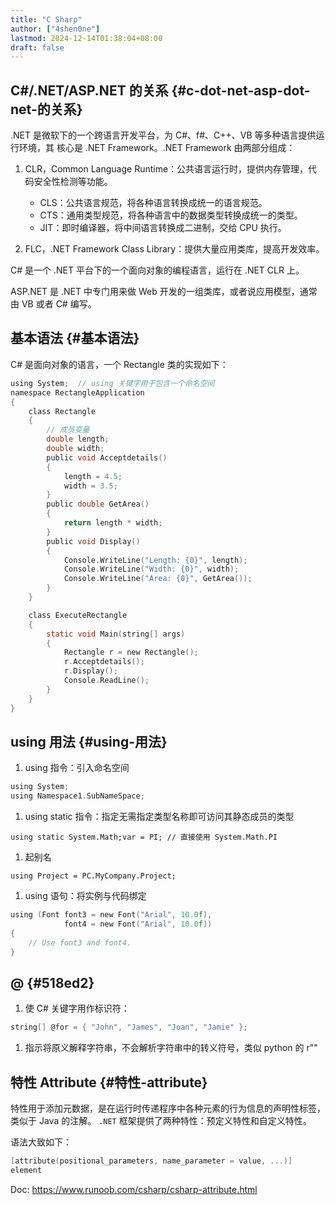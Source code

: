 ```yaml
---
title: "C Sharp"
author: ["4shen0ne"]
lastmod: 2024-12-14T01:38:04+08:00
draft: false
---
```


## C#/.NET/ASP.NET 的关系 {#c-dot-net-asp-dot-net-的关系}

.NET 是微软下的一个跨语言开发平台，为 C#、f#、C++、VB 等多种语言提供运行环境，其
核心是 .NET Framework。.NET Framework 由两部分组成：

1.  CLR，Common Language Runtime：公共语言运行时，提供内存管理，代码安全性检测等功能。
    -   CLS：公共语言规范，将各种语言转换成统一的语言规范。
    -   CTS：通用类型规范，将各种语言中的数据类型转换成统一的类型。
    -   JIT：即时编译器，将中间语言转换成二进制，交给 CPU 执行。

2.  FLC，.NET Framework Class Library：提供大量应用类库，提高开发效率。

C# 是一个 .NET 平台下的一个面向对象的编程语言，运行在 .NET CLR 上。

ASP.NET 是 .NET 中专门用来做 Web 开发的一组类库，或者说应用模型，通常由 VB 或者
C# 编写。


## 基本语法 {#基本语法}

C# 是面向对象的语言，一个 Rectangle 类的实现如下：

```c
using System;  // using 关键字用于包含一个命名空间
namespace RectangleApplication
{
    class Rectangle
    {
        // 成员变量
        double length;
        double width;
        public void Acceptdetails()
        {
            length = 4.5;
            width = 3.5;
        }
        public double GetArea()
        {
            return length * width;
        }
        public void Display()
        {
            Console.WriteLine("Length: {0}", length);
            Console.WriteLine("Width: {0}", width);
            Console.WriteLine("Area: {0}", GetArea());
        }
    }

    class ExecuteRectangle
    {
        static void Main(string[] args)
        {
            Rectangle r = new Rectangle();
            r.Acceptdetails();
            r.Display();
            Console.ReadLine();
        }
    }
}
```


## using 用法 {#using-用法}

1.  using 指令：引入命名空间

<!--listend-->

```c
using System;
using Namespace1.SubNameSpace;
```

1.  using static 指令：指定无需指定类型名称即可访问其静态成员的类型

```text
using static System.Math;var = PI; // 直接使用 System.Math.PI
```

1.  起别名

```text
using Project = PC.MyCompany.Project;
```

1.  using 语句：将实例与代码绑定

<!--listend-->

```c
using (Font font3 = new Font("Arial", 10.0f),
            font4 = new Font("Arial", 10.0f))
{
    // Use font3 and font4.
}
```


## @ {#518ed2}

1.  使 C# 关键字用作标识符：

<!--listend-->

```c
string[] @for = { "John", "James", "Joan", "Jamie" };
```

1.  指示将原义解释字符串，不会解析字符串中的转义符号，类似 python 的 r""


## 特性 Attribute {#特性-attribute}

特性用于添加元数据，是在运行时传递程序中各种元素的行为信息的声明性标签，类似于
Java 的注解。 `.NET` 框架提供了两种特性：预定义特性和自定义特性。

语法大致如下：

```c
[attribute(positional_parameters, name_parameter = value, ...)]
element
```

Doc: <https://www.runoob.com/csharp/csharp-attribute.html>

